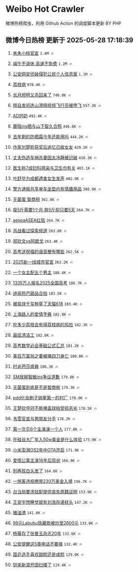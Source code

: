 # Weibo Hot Crawler 



微博热榜爬虫，利用 Github Action 的调度脚本更新 BY PHP 


## 微博今日热榜 更新于 2025-05-28 17:18:39 
1. [朱朱小桃官宣](https://s.weibo.com/weibo?q=%23%E6%9C%B1%E6%9C%B1%E5%B0%8F%E6%A1%83%E5%AE%98%E5%AE%A3%23&t=31&band_rank=1&Refer=top) `1.4M 🔥` 

1. [端午不调休 高速不免费](https://s.weibo.com/weibo?q=%E7%AB%AF%E5%8D%88%E4%B8%8D%E8%B0%83%E4%BC%91%20%E9%AB%98%E9%80%9F%E4%B8%8D%E5%85%8D%E8%B4%B9&t=31&band_rank=2&Refer=top) `1.2M 🔥` 

1. [公安网安侦破侵犯公民个人信息案](https://s.weibo.com/weibo?q=%23%E5%85%AC%E5%AE%89%E7%BD%91%E5%AE%89%E4%BE%A6%E7%A0%B4%E4%BE%B5%E7%8A%AF%E5%85%AC%E6%B0%91%E4%B8%AA%E4%BA%BA%E4%BF%A1%E6%81%AF%E6%A1%88%23&t=31&band_rank=3&Refer=top) `1.1M 🔥` 

1. [荔枝病](https://s.weibo.com/weibo?q=%E8%8D%94%E6%9E%9D%E7%97%85&t=31&band_rank=4&Refer=top) `978.4K 🔥` 

1. [长月烬明又杀回来了](https://s.weibo.com/weibo?q=%E9%95%BF%E6%9C%88%E7%83%AC%E6%98%8E%E5%8F%88%E6%9D%80%E5%9B%9E%E6%9D%A5%E4%BA%86&t=31&band_rank=5&Refer=top) `740.0K 🔥` 

1. [擅自发祁连山滑翔视频飞行员被停飞](https://s.weibo.com/weibo?q=%23%E6%93%85%E8%87%AA%E5%8F%91%E7%A5%81%E8%BF%9E%E5%B1%B1%E6%BB%91%E7%BF%94%E8%A7%86%E9%A2%91%E9%A3%9E%E8%A1%8C%E5%91%98%E8%A2%AB%E5%81%9C%E9%A3%9E%23&t=31&band_rank=6&Refer=top) `557.3K 🔥` 

1. [AD钙奶](https://s.weibo.com/weibo?q=AD%E9%92%99%E5%A5%B6&t=31&band_rank=7&Refer=top) `492.4K 🔥` 

1. [鹿晗ins晒与山下智久合照](https://s.weibo.com/weibo?q=%23%E9%B9%BF%E6%99%97ins%E6%99%92%E4%B8%8E%E5%B1%B1%E4%B8%8B%E6%99%BA%E4%B9%85%E5%90%88%E7%85%A7%23&t=31&band_rank=8&Refer=top) `446.6K 🔥` 

1. [去年剩的防晒霜今年还能用吗](https://s.weibo.com/weibo?q=%23%E5%8E%BB%E5%B9%B4%E5%89%A9%E7%9A%84%E9%98%B2%E6%99%92%E9%9C%9C%E4%BB%8A%E5%B9%B4%E8%BF%98%E8%83%BD%E7%94%A8%E5%90%97%23&t=31&band_rank=9&Refer=top) `444.2K 🔥` 

1. [作家刘楚昕获奖后追忆已故女友](https://s.weibo.com/weibo?q=%23%E4%BD%9C%E5%AE%B6%E5%88%98%E6%A5%9A%E6%98%95%E8%8E%B7%E5%A5%96%E5%90%8E%E8%BF%BD%E5%BF%86%E5%B7%B2%E6%95%85%E5%A5%B3%E5%8F%8B%23&t=31&band_rank=10&Refer=top) `429.2K 🔥` 

1. [丈夫伪造车祸杀妻因太冷静被识破](https://s.weibo.com/weibo?q=%23%E4%B8%88%E5%A4%AB%E4%BC%AA%E9%80%A0%E8%BD%A6%E7%A5%B8%E6%9D%80%E5%A6%BB%E5%9B%A0%E5%A4%AA%E5%86%B7%E9%9D%99%E8%A2%AB%E8%AF%86%E7%A0%B4%23&t=31&band_rank=11&Refer=top) `418.3K 🔥` 

1. [医生称7成妇科感染与卫生巾有关](https://s.weibo.com/weibo?q=%23%E5%8C%BB%E7%94%9F%E7%A7%B07%E6%88%90%E5%A6%87%E7%A7%91%E6%84%9F%E6%9F%93%E4%B8%8E%E5%8D%AB%E7%94%9F%E5%B7%BE%E6%9C%89%E5%85%B3%23&t=31&band_rank=12&Refer=top) `403.1K 🔥` 

1. [叶舒华为成都遇害女生发声](https://s.weibo.com/weibo?q=%23%E5%8F%B6%E8%88%92%E5%8D%8E%E4%B8%BA%E6%88%90%E9%83%BD%E9%81%87%E5%AE%B3%E5%A5%B3%E7%94%9F%E5%8F%91%E5%A3%B0%23&t=31&band_rank=13&Refer=top) `402.0K 🔥` 

1. [警方通报共享单车坐垫内有情趣用品](https://s.weibo.com/weibo?q=%23%E8%AD%A6%E6%96%B9%E9%80%9A%E6%8A%A5%E5%85%B1%E4%BA%AB%E5%8D%95%E8%BD%A6%E5%9D%90%E5%9E%AB%E5%86%85%E6%9C%89%E6%83%85%E8%B6%A3%E7%94%A8%E5%93%81%23&t=31&band_rank=14&Refer=top) `388.9K 🔥` 

1. [无菌蛋 智商税](https://s.weibo.com/weibo?q=%E6%97%A0%E8%8F%8C%E8%9B%8B%20%E6%99%BA%E5%95%86%E7%A8%8E&t=31&band_rank=15&Refer=top) `361.8K 🔥` 

1. [瘦5斤需要1个月 胖5斤却只要5天](https://s.weibo.com/weibo?q=%E7%98%A65%E6%96%A4%E9%9C%80%E8%A6%811%E4%B8%AA%E6%9C%88%20%E8%83%965%E6%96%A4%E5%8D%B4%E5%8F%AA%E8%A6%815%E5%A4%A9&t=31&band_rank=16&Refer=top) `264.7K 🔥` 

1. [aespaASEA红毯](https://s.weibo.com/weibo?q=%23aespaASEA%E7%BA%A2%E6%AF%AF%23&t=31&band_rank=17&Refer=top) `264.7K 🔥` 

1. [肖战看过探索频道](https://s.weibo.com/weibo?q=%23%E8%82%96%E6%88%98%E7%9C%8B%E8%BF%87%E6%8E%A2%E7%B4%A2%E9%A2%91%E9%81%93%23&t=31&band_rank=18&Refer=top) `263.8K 🔥` 

1. [郑钦文vs阿朗戈](https://s.weibo.com/weibo?q=%23%E9%83%91%E9%92%A6%E6%96%87vs%E9%98%BF%E6%9C%97%E6%88%88%23&t=31&band_rank=19&Refer=top) `263.4K 🔥` 

1. [高考送祝福的谐音梗有哪些](https://s.weibo.com/weibo?q=%23%E9%AB%98%E8%80%83%E9%80%81%E7%A5%9D%E7%A6%8F%E7%9A%84%E8%B0%90%E9%9F%B3%E6%A2%97%E6%9C%89%E5%93%AA%E4%BA%9B%23&t=31&band_rank=20&Refer=top) `262.5K 🔥` 

1. [2025新一线城市官宣](https://s.weibo.com/weibo?q=%232025%E6%96%B0%E4%B8%80%E7%BA%BF%E5%9F%8E%E5%B8%82%E5%AE%98%E5%AE%A3%23&t=31&band_rank=21&Refer=top) `262.2K 🔥` 

1. [一个女主配五个男主](https://s.weibo.com/weibo?q=%E4%B8%80%E4%B8%AA%E5%A5%B3%E4%B8%BB%E9%85%8D%E4%BA%94%E4%B8%AA%E7%94%B7%E4%B8%BB&t=31&band_rank=22&Refer=top) `188.4K 🔥` 

1. [1335万人报名2025全国高考](https://s.weibo.com/weibo?q=%231335%E4%B8%87%E4%BA%BA%E6%8A%A5%E5%90%8D2025%E5%85%A8%E5%9B%BD%E9%AB%98%E8%80%83%23&t=31&band_rank=23&Refer=top) `186.7K 🔥` 

1. [迪丽热巴甜品合拍](https://s.weibo.com/weibo?q=%23%E8%BF%AA%E4%B8%BD%E7%83%AD%E5%B7%B4%E7%94%9C%E5%93%81%E5%90%88%E6%8B%8D%23&t=31&band_rank=24&Refer=top) `183.5K 🔥` 

1. [被易烊千玺种草了天猫618](https://s.weibo.com/weibo?q=%23%E8%A2%AB%E6%98%93%E7%83%8A%E5%8D%83%E7%8E%BA%E7%A7%8D%E8%8D%89%E4%BA%86%E5%A4%A9%E7%8C%AB618%23&t=31&band_rank=25&Refer=top) `183.4K 🔥` 

1. [上海路人的爱情字典](https://s.weibo.com/weibo?q=%E4%B8%8A%E6%B5%B7%E8%B7%AF%E4%BA%BA%E7%9A%84%E7%88%B1%E6%83%85%E5%AD%97%E5%85%B8&t=31&band_rank=26&Refer=top) `182.9K 🔥` 

1. [吃多少荔枝会有得荔枝病的风险](https://s.weibo.com/weibo?q=%E5%90%83%E5%A4%9A%E5%B0%91%E8%8D%94%E6%9E%9D%E4%BC%9A%E6%9C%89%E5%BE%97%E8%8D%94%E6%9E%9D%E7%97%85%E7%9A%84%E9%A3%8E%E9%99%A9&t=31&band_rank=27&Refer=top) `182.3K 🔥` 

1. [最炫清洁工](https://s.weibo.com/weibo?q=%E6%9C%80%E7%82%AB%E6%B8%85%E6%B4%81%E5%B7%A5&t=31&band_rank=28&Refer=top) `182.0K 🔥` 

1. [高考数学必会基础公式汇总](https://s.weibo.com/weibo?q=%E9%AB%98%E8%80%83%E6%95%B0%E5%AD%A6%E5%BF%85%E4%BC%9A%E5%9F%BA%E7%A1%80%E5%85%AC%E5%BC%8F%E6%B1%87%E6%80%BB&t=31&band_rank=29&Refer=top) `181.2K 🔥` 

1. [美百万富翁之妻被捅四刀身亡](https://s.weibo.com/weibo?q=%E7%BE%8E%E7%99%BE%E4%B8%87%E5%AF%8C%E7%BF%81%E4%B9%8B%E5%A6%BB%E8%A2%AB%E6%8D%85%E5%9B%9B%E5%88%80%E8%BA%AB%E4%BA%A1&t=31&band_rank=30&Refer=top) `180.8K 🔥` 

1. [时尚芭莎盛典](https://s.weibo.com/weibo?q=%E6%97%B6%E5%B0%9A%E8%8A%AD%E8%8E%8E%E7%9B%9B%E5%85%B8&t=31&band_rank=31&Refer=top) `180.3K 🔥` 

1. [SM就柳智敏ins争议道歉](https://s.weibo.com/weibo?q=%23SM%E5%B0%B1%E6%9F%B3%E6%99%BA%E6%95%8Fins%E4%BA%89%E8%AE%AE%E9%81%93%E6%AD%89%23&t=31&band_rank=32&Refer=top) `179.8K 🔥` 

1. [无菌蛋到底是不是智商税](https://s.weibo.com/weibo?q=%E6%97%A0%E8%8F%8C%E8%9B%8B%E5%88%B0%E5%BA%95%E6%98%AF%E4%B8%8D%E6%98%AF%E6%99%BA%E5%95%86%E7%A8%8E&t=31&band_rank=33&Refer=top) `179.3K 🔥` 

1. [pdd化妆刷子销量第一的村厂](https://s.weibo.com/weibo?q=%23pdd%E5%8C%96%E5%A6%86%E5%88%B7%E5%AD%90%E9%94%80%E9%87%8F%E7%AC%AC%E4%B8%80%E7%9A%84%E6%9D%91%E5%8E%82%23&t=31&band_rank=34&Refer=top) `178.9K 🔥` 

1. [王楚钦夺冠不能掩盖球拍受损恶劣](https://s.weibo.com/weibo?q=%23%E7%8E%8B%E6%A5%9A%E9%92%A6%E5%A4%BA%E5%86%A0%E4%B8%8D%E8%83%BD%E6%8E%A9%E7%9B%96%E7%90%83%E6%8B%8D%E5%8F%97%E6%8D%9F%E6%81%B6%E5%8A%A3%23&t=31&band_rank=35&Refer=top) `178.5K 🔥` 

1. [韦雪官宣与男朋友分手](https://s.weibo.com/weibo?q=%23%E9%9F%A6%E9%9B%AA%E5%AE%98%E5%AE%A3%E4%B8%8E%E7%94%B7%E6%9C%8B%E5%8F%8B%E5%88%86%E6%89%8B%23&t=31&band_rank=36&Refer=top) `178.2K 🔥` 

1. [第一次见6个主演演一个人](https://s.weibo.com/weibo?q=%E7%AC%AC%E4%B8%80%E6%AC%A1%E8%A7%816%E4%B8%AA%E4%B8%BB%E6%BC%94%E6%BC%94%E4%B8%80%E4%B8%AA%E4%BA%BA&t=31&band_rank=37&Refer=top) `177.8K 🔥` 

1. [在硅谷大厂年入50w美金是什么体验](https://s.weibo.com/weibo?q=%E5%9C%A8%E7%A1%85%E8%B0%B7%E5%A4%A7%E5%8E%82%E5%B9%B4%E5%85%A550w%E7%BE%8E%E9%87%91%E6%98%AF%E4%BB%80%E4%B9%88%E4%BD%93%E9%AA%8C&t=31&band_rank=38&Refer=top) `173.9K 🔥` 

1. [小米澎湃OS2年中OTA开启](https://s.weibo.com/weibo?q=%23%E5%B0%8F%E7%B1%B3%E6%BE%8E%E6%B9%83OS2%E5%B9%B4%E4%B8%ADOTA%E5%BC%80%E5%90%AF%23&t=31&band_rank=39&Refer=top) `171.9K 🔥` 

1. [爱情公寓主演16年后现状](https://s.weibo.com/weibo?q=%23%E7%88%B1%E6%83%85%E5%85%AC%E5%AF%93%E4%B8%BB%E6%BC%9416%E5%B9%B4%E5%90%8E%E7%8E%B0%E7%8A%B6%23&t=31&band_rank=40&Refer=top) `166.9K 🔥` 

1. [别再拔白头发了](https://s.weibo.com/weibo?q=%23%E5%88%AB%E5%86%8D%E6%8B%94%E7%99%BD%E5%A4%B4%E5%8F%91%E4%BA%86%23&t=31&band_rank=41&Refer=top) `164.6K 🔥` 

1. [一旅客违规携带230万美金入境](https://s.weibo.com/weibo?q=%23%E4%B8%80%E6%97%85%E5%AE%A2%E8%BF%9D%E8%A7%84%E6%90%BA%E5%B8%A6230%E4%B8%87%E7%BE%8E%E9%87%91%E5%85%A5%E5%A2%83%23&t=31&band_rank=42&Refer=top) `156.7K 🔥` 

1. [台当局要求陆配提供丧失原籍证明](https://s.weibo.com/weibo?q=%23%E5%8F%B0%E5%BD%93%E5%B1%80%E8%A6%81%E6%B1%82%E9%99%86%E9%85%8D%E6%8F%90%E4%BE%9B%E4%B8%A7%E5%A4%B1%E5%8E%9F%E7%B1%8D%E8%AF%81%E6%98%8E%23&t=31&band_rank=43&Refer=top) `153.9K 🔥` 

1. [王安宇想睡觉就有刘浩存递枕头](https://s.weibo.com/weibo?q=%E7%8E%8B%E5%AE%89%E5%AE%87%E6%83%B3%E7%9D%A1%E8%A7%89%E5%B0%B1%E6%9C%89%E5%88%98%E6%B5%A9%E5%AD%98%E9%80%92%E6%9E%95%E5%A4%B4&t=31&band_rank=44&Refer=top) `147.2K 🔥` 

1. [猪油渣](https://s.weibo.com/weibo?q=%E7%8C%AA%E6%B2%B9%E6%B8%A3&t=31&band_rank=45&Refer=top) `141.0K 🔥` 

1. [99元Labubu隐藏款被炒至2600元](https://s.weibo.com/weibo?q=%2399%E5%85%83Labubu%E9%9A%90%E8%97%8F%E6%AC%BE%E8%A2%AB%E7%82%92%E8%87%B32600%E5%85%83%23&t=31&band_rank=46&Refer=top) `133.0K 🔥` 

1. [杨幂存了张曼玉杂志20年](https://s.weibo.com/weibo?q=%E6%9D%A8%E5%B9%82%E5%AD%98%E4%BA%86%E5%BC%A0%E6%9B%BC%E7%8E%89%E6%9D%82%E5%BF%9720%E5%B9%B4&t=31&band_rank=47&Refer=top) `132.6K 🔥` 

1. [公安提醒这5类电话不要接](https://s.weibo.com/weibo?q=%23%E5%85%AC%E5%AE%89%E6%8F%90%E9%86%92%E8%BF%995%E7%B1%BB%E7%94%B5%E8%AF%9D%E4%B8%8D%E8%A6%81%E6%8E%A5%23&t=31&band_rank=48&Refer=top) `132.4K 🔥` 

1. [国乒选手喜欢甜粽还是咸粽](https://s.weibo.com/weibo?q=%23%E5%9B%BD%E4%B9%92%E9%80%89%E6%89%8B%E5%96%9C%E6%AC%A2%E7%94%9C%E7%B2%BD%E8%BF%98%E6%98%AF%E5%92%B8%E7%B2%BD%23&t=31&band_rank=49&Refer=top) `129.0K 🔥` 

1. [铠来新浪开团扫楼了](https://s.weibo.com/weibo?q=%23%E9%93%A0%E6%9D%A5%E6%96%B0%E6%B5%AA%E5%BC%80%E5%9B%A2%E6%89%AB%E6%A5%BC%E4%BA%86%23&t=31&band_rank=50&Refer=top) `119.4K 🔥` 

